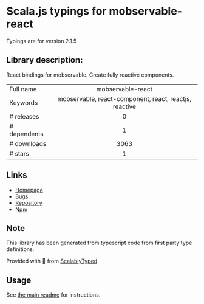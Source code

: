 
# Scala.js typings for mobservable-react

Typings are for version 2.1.5

## Library description:
React bindings for mobservable. Create fully reactive components.

|                    |                 |
| ------------------ | :-------------: |
| Full name          | mobservable-react |
| Keywords           | mobservable, react-component, react, reactjs, reactive |
| # releases         | 0 |
| # dependents       | 1 |
| # downloads        | 3063 |
| # stars            | 1 |

## Links
- [Homepage](https://github.com/mweststrate/mobservable-react#readme)
- [Bugs](https://github.com/mweststrate/mobservable/issues)
- [Repository](https://github.com/mweststrate/mobservable-react)
- [Npm](https://www.npmjs.com/package/mobservable-react)
    


## Note
This library has been generated from typescript code from first party type definitions.

Provided with :purple_heart: from [ScalablyTyped](https://github.com/oyvindberg/ScalablyTyped)

## Usage
See [the main readme](../../readme.md) for instructions.


